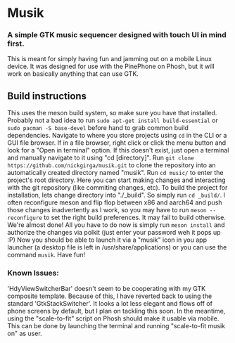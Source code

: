 # Musik
### A simple GTK music sequencer designed with touch UI in mind first.

This is meant for simply having fun and jamming out on a mobile Linux device. It was designed for use with the PinePhone on Phosh, but it will work on basically anything that can use GTK.

## Build instructions

This uses the meson build system, so make sure you have that installed. Probably not a bad idea to run `sudo apt-get install build-essential` or `sudo pacman -S base-devel` before hand to grab common build dependencies.
Navigate to where you store projects using `cd` in the CLI or a GUI file browser. If in a file browser, right click or click the menu button and look for a "Open in terminal" option. If this doesn't exist, just open a terminal and manually navigate to it using "cd [directory]".
Run `git clone https://github.com/nickgirga/musik.git` to clone the repository into an automatically created directory named "musik".
Run `cd music/` to enter the project's root directory.
Here you can start making changes and interacting with the git repository (like commiting changes, etc).
To build the project for installation, lets change directory into "./_build". So simply run `cd _build/`.
I often reconfigure meson and flip flop between x86 and aarch64 and push those changes inadvertently as I work, so you may have to run `meson --reconfigure` to set the right build preferences. It may fail to build otherwise.
We're almost done! All you have to do now is simply run `meson install` and authorize the changes via polkit (just enter your password weh it pops up :P)
Now you should be able to launch it via a "musik" icon in you app launcher (a desktop file is left in /usr/share/applications) or you can use the command `musik`.
Have fun!

### Known Issues:

'HdyViewSwitcherBar' doesn't seem to be cooperating with my GTK composite template. Because of this, I have reverted back to using the standard 'GtkStackSwitcher'. It looks a lot less elegant and flows off of phone screens by default, but I plan on tackling this soon. In the meantime, using the "scale-to-fit" script on Phosh should make it usable via mobile. This can be done by launching the terminal and running "scale-to-fit musik on" as user.
